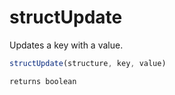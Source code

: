 # structUpdate

 Updates a key with a value.

```javascript
structUpdate(structure, key, value)
```

```javascript
returns boolean
```
